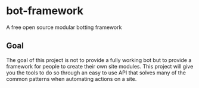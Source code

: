 # bot-framework
A free open source modular botting framework

## Goal
The goal of this project is not to provide a fully working bot but to provide a framework for people to create their own site modules.
This project will give you the tools to do so through an easy to use API that solves many of the common patterns when automating actions on a site.
